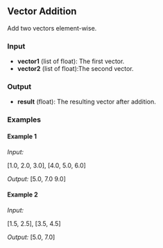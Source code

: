 ## Vector Addition

Add two vectors element-wise.

### Input

- **vector1** (list of float): The first vector.
- **vector2** (list of float):The second vector.

### Output

- **result** (float): The resulting vector after addition.

### Examples

#### Example 1

*Input:*

[1.0, 2.0, 3.0], [4.0, 5.0, 6.0]

*Output:*
[5.0, 7.0 9.0]

#### Example 2

*Input:*

[1.5, 2.5], [3.5, 4.5]

*Output:*
[5.0, 7.0]
